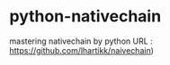 # python-nativechain
mastering nativechain by python 
URL : https://github.com/lhartikk/naivechain)
